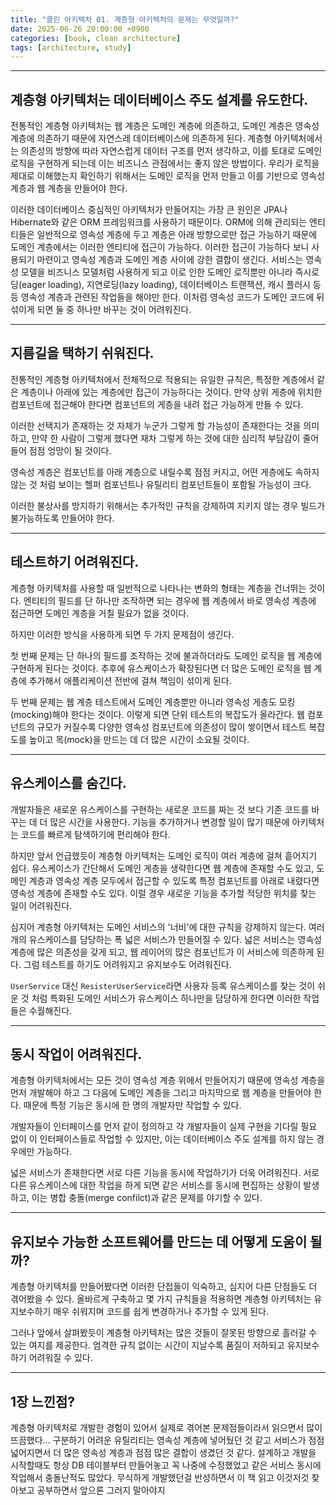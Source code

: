 ```yaml
---
title: "클린 아키텍처 01. 계층형 아키텍처의 문제는 무엇일까?"
date: 2025-06-26 20:00:00 +0900
categories: [book, clean architecture]
tags: [architecture, study]
---
```


---
## 계층형 아키텍처는 데이터베이스 주도 설계를 유도한다.

전통적인 계층형 아키텍처는 웹 계층은 도메인 계층에 의존하고, 도메인 계층은 영속성 계층에 의존하기 때문에 자연스레 데이터베이스에 의존하게 된다. 계층형 아키텍처에서는 의존성의 방향에 따라 자연스럽게 데이터 구조를 먼저 생각하고, 이를 토대로 도메인 로직을 구현하게 되는데 이는 비즈니스 관점에서는 좋지 않은 방법이다. 우리가 로직을 제대로 이해했는지 확인하기 위해서는 도메인 로직을 먼저 만들고 이를 기반으로 영속성 계층과 웹 계층을 만들어야 한다.

이러한 데이터베이스 중심적인 아키텍처가 만들어지는 가장 큰 원인은 JPA나 Hibernate와 같은 ORM 프레임워크를 사용하기 때문이다. ORM에 의해 관리되는 엔티티들은 일반적으로 영속성 계층에 두고 계층은 아래 방향으로만 접근 가능하기 때문에 도메인 계층에서는 이러한 엔티티에 접근이 가능하다. 이러한 접근이 가능하다 보니 사용되기 마련이고 영속성 계층과 도메인 계층 사이에 강한 결합이 생긴다. 서비스는 영속성 모델을 비즈니스 모델처럼 사용하게 되고 이로 인한 도메인 로직뿐만 아니라 즉시로딩(eager loading), 지연로딩(lazy loading), 데이터베이스 트랜잭션, 캐시 플러시 등등 영속성 계층과 관련된 작업들을 해야만 한다. 이처럼 영속성 코드가 도메인 코드에 뒤섞이게 되면 둘 중 하나만 바꾸는 것이 어려워진다.

---
## 지름길을 택하기 쉬워진다.

전통적인 계층형 아키텍처에서 전체적으로 적용되는 유일한 규칙은, 특정한 계층에서 같은 계층이나 아래에 있는 계층에만 접근이 가능하다는 것이다. 만약 상위 게층에 위치한 컴포넌트에 접근해야 한다면 컴포넌트의 게층을 내려 접근 가능하게 만들 수 있다.

이러한 선택지가 존재하는 것 자체가 누군가 그렇게 할 가능성이 존재한다는 것을 의미하고, 만약 한 사람이 그렇게 했다면 재차 그렇게 하는 것에 대한 심리적 부담감이 줄어들어 점점 엉망이 될 것이다.

영속성 계층은 컴포넌트를 아래 계층으로 내릴수록 점점 커지고, 어떤 게층에도 속하지 않는 것 처럼 보이는 헬퍼 컴포넌트나 유틸리티 컴포넌트들이 포함될 가능성이 크다.

이러한 불상사를 방지하기 위해서는 추가적인 규칙을 강제하여 지키지 않는 경우 빌드가 불가능하도록 만들어야 한다.

---
## 테스트하기 어려워진다.

계층형 아키텍처를 사용할 때 일반적으로 나타나는 변화의 형태는 계층을 건너뛰는 것이다. 엔티티의 필드를 단 하나만 조작하면 되는 경우에 웹 계층에서 바로 영속성 계층에 접근하면 도메인 계층을 거칠 필요가 없을 것이다.

하지만 이러한 방식을 사용하게 되면 두 가지 문제점이 생긴다.

첫 번째 문제는 단 하나의 필드를 조작하는 것에 불과하더라도 도메인 로직을 웹 계층에 구현하게 된다는 것이다. 추후에 유스케이스가 확장된다면 더 많은 도메인 로직을 웹 계층에 추가해서 애플리케이션 전반에 걸쳐 책임이 섞이게 된다.

두 번째 문제는 웹 계층 테스트에서 도메인 계층뿐만 아니라 영속성 게층도 모킹(mocking)해야 한다는 것이다. 이렇게 되면 단위 테스트의 복잡도가 올라간다. 웹 컴포넌트의 규모가 커질수록 다양한 영속성 컴포넌트에 의존성이 많이 쌓이면서 테스트 복잡도를 높이고 목(mock)을 만드는 데 더 많은 시간이 소요될 것이다.

---
## 유스케이스를 숨긴다.

개발자들은 새로운 유스케이스를 구현하는 새로운 코드를 짜는 것 보다 기존 코드를 바꾸는 데 더 많은 시간을 사용한다. 기능을 추가하거나 변경할 일이 많기 때문에 아키텍처는 코드를 빠르게 탐색하기에 편리해야 한다.

하지만 앞서 언급했듯이 계층형 아키텍처는 도메인 로직이 여러 계층에 걸쳐 흩어지기 쉽다. 유스케이스가 간단해서 도메인 게층을 생략한다면 웹 계층에 존재할 수도 있고, 도메인 계층과 영속성 계층 모두에서 접근할 수 있도록 특정 컴포넌트를 아래로 내렸다면 영속성 계층에 존재할 수도 있다. 이럴 경우 새로운 기능을 추가할 적당한 위치를 찾는 일이 어려워진다.

심지어 계층형 아키텍처는 도메인 서비스의 '너비'에 대한 규칙을 강제하지 않는다. 여러 개의 유스케이스를 담당하는 폭 넓은 서비스가 만들어질 수 있다. 넓은 서비스는 영속성 계층에 많은 의존성을 갖게 되고, 웹 레이어의 많은 컴포넌트가 이 서비스에 의존하게 된다. 그럼 테스트를 하기도 어려워지고 유지보수도 어려워진다.

`UserService` 대신 `ResisterUserService`라면 사용자 등록 유스케이스를 찾는 것이 쉬운 것 처럼 특화된 도메인 서비스가 유스케이스 하나만을 담당하게 한다면 이러한 작업들은 수월해진다.

---
## 동시 작업이 어려워진다.

계층형 아키텍처에서는 모든 것이 영속성 계층 위에서 만들어지기 때문에 영속성 계층을 먼저 개발해야 하고 그 다음에 도메인 계층을 그리고 마지막으로 웹 계층을 만들어야 한다. 때문에 특정 기능은 동시에 한 명의 개발자만 작업할 수 있다.

개발자들이 인터페이스를 먼저 같이 정의하고 각 개발자들이 실제 구현을 기다릴 필요 없이 이 인터페이스들로 작업할 수 있지만, 이는 데이터베이스 주도 설계를 하지 않는 경우에만 가능하다.

넓은 서비스가 존재한다면 서로 다른 기능을 동시에 작업하기가 더욱 어려워진다. 서로 다른 유스케이스에 대한 작업을 하게 되면 같은 서비스를 동시에 편집하는 상황이 발생하고, 이는 병합 충돌(merge confilct)과 같은 문제를 야기할 수 있다.

---
## 유지보수 가능한 소프트웨어를 만드는 데 어떻게 도움이 될까?

계층형 아키텍처를 만들어봤다면 이러한 단접들이 익숙하고, 심지어 다른 단점들도 더 겪어봤을 수 있다. 올바르게 구축하고 몇 가지 규칙들을 적용하면 계층형 아키텍처는 유지보수하기 매우 쉬워지며 코드를 쉽게 변경하거나 추가할 수 있게 된다.

그러나 앞에서 살펴봤듯이 계층형 아키텍처는 많은 것들이 잘못된 방향으로 흘러갈 수 있는 여지를 제공한다. 엄격한 규칙 없이는 시간이 지날수록 품질이 저하되고 유지보수하기 어려워질 수 있다.

---
## 1장 느낀점?

계층형 아키텍처로 개발한 경험이 있어서 실제로 겪어본 문제점들이라서 읽으면서 많이 뜨끔했다... 
구분하기 어려운 유틸리티는 영속성 계층에 넣어뒀던 것 같고 서비스가 점점 넓어지면서 더 많은 영속성 계층과 점점 많은 결합이 생겼던 것 같다. 설계하고 개발을 시작할때도 항상 DB 테이블부터 만들어놓고 꼭 나중에 수정했었고 같은 서비스 동시에 작업해서 충돌난적도 많았다. 무식하게 개발했던걸 반성하면서 이 책 읽고 이것저것 찾아보고 공부하면서 앞으론 그러지 말아야지
